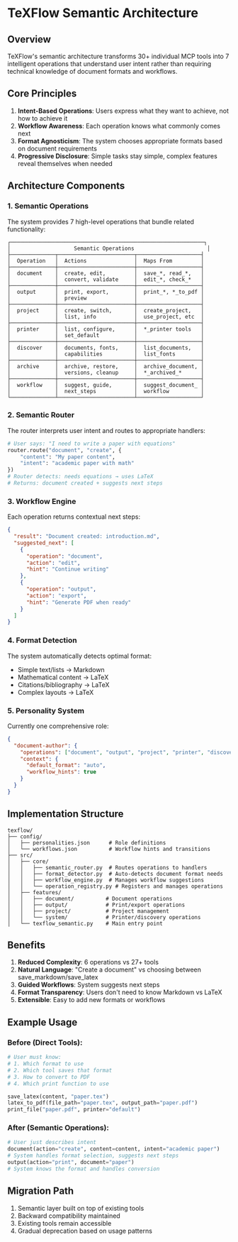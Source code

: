 # TeXFlow Semantic Architecture

## Overview

TeXFlow's semantic architecture transforms 30+ individual MCP tools into 7 intelligent operations that understand user intent rather than requiring technical knowledge of document formats and workflows.

## Core Principles

1. **Intent-Based Operations**: Users express what they want to achieve, not how to achieve it
2. **Workflow Awareness**: Each operation knows what commonly comes next
3. **Format Agnosticism**: The system chooses appropriate formats based on document requirements
4. **Progressive Disclosure**: Simple tasks stay simple, complex features reveal themselves when needed

## Architecture Components

### 1. Semantic Operations

The system provides 7 high-level operations that bundle related functionality:

```
┌─────────────────────────────────────────────────────────────┐
│                    Semantic Operations                       │
├──────────────┬────────────────────────┬────────────────────┤
│  Operation   │  Actions               │  Maps From         │
├──────────────┼────────────────────────┼────────────────────┤
│  document    │  create, edit,         │  save_*, read_*,   │
│              │  convert, validate     │  edit_*, check_*   │
├──────────────┼────────────────────────┼────────────────────┤
│  output      │  print, export,        │  print_*, *_to_pdf │
│              │  preview               │                    │
├──────────────┼────────────────────────┼────────────────────┤
│  project     │  create, switch,       │  create_project,   │
│              │  list, info            │  use_project, etc  │
├──────────────┼────────────────────────┼────────────────────┤
│  printer     │  list, configure,      │  *_printer tools   │
│              │  set_default           │                    │
├──────────────┼────────────────────────┼────────────────────┤
│  discover    │  documents, fonts,     │  list_documents,   │
│              │  capabilities          │  list_fonts        │
├──────────────┼────────────────────────┼────────────────────┤
│  archive     │  archive, restore,     │  archive_document, │
│              │  versions, cleanup     │  *_archived_*      │
├──────────────┼────────────────────────┼────────────────────┤
│  workflow    │  suggest, guide,       │  suggest_document_ │
│              │  next_steps            │  workflow          │
└──────────────┴────────────────────────┴────────────────────┘
```

### 2. Semantic Router

The router interprets user intent and routes to appropriate handlers:

```python
# User says: "I need to write a paper with equations"
router.route("document", "create", {
    "content": "My paper content",
    "intent": "academic paper with math"
})
# Router detects: needs equations → uses LaTeX
# Returns: document created + suggests next steps
```

### 3. Workflow Engine

Each operation returns contextual next steps:

```json
{
  "result": "Document created: introduction.md",
  "suggested_next": [
    {
      "operation": "document",
      "action": "edit",
      "hint": "Continue writing"
    },
    {
      "operation": "output",
      "action": "export",
      "hint": "Generate PDF when ready"
    }
  ]
}
```

### 4. Format Detection

The system automatically detects optimal format:

- Simple text/lists → Markdown
- Mathematical content → LaTeX
- Citations/bibliography → LaTeX
- Complex layouts → LaTeX

### 5. Personality System

Currently one comprehensive role:

```json
{
  "document-author": {
    "operations": ["document", "output", "project", "printer", "discover", "workflow"],
    "context": {
      "default_format": "auto",
      "workflow_hints": true
    }
  }
}
```

## Implementation Structure

```
texflow/
├── config/
│   ├── personalities.json      # Role definitions
│   └── workflows.json          # Workflow hints and transitions
├── src/
│   ├── core/
│   │   ├── semantic_router.py  # Routes operations to handlers
│   │   ├── format_detector.py  # Auto-detects document format needs
│   │   ├── workflow_engine.py  # Manages workflow suggestions
│   │   └── operation_registry.py # Registers and manages operations
│   ├── features/
│   │   ├── document/          # Document operations
│   │   ├── output/            # Print/export operations
│   │   ├── project/           # Project management
│   │   └── system/            # Printer/discovery operations
│   └── texflow_semantic.py    # Main entry point
```

## Benefits

1. **Reduced Complexity**: 6 operations vs 27+ tools
2. **Natural Language**: "Create a document" vs choosing between save_markdown/save_latex
3. **Guided Workflows**: System suggests next steps
4. **Format Transparency**: Users don't need to know Markdown vs LaTeX
5. **Extensible**: Easy to add new formats or workflows

## Example Usage

### Before (Direct Tools):
```python
# User must know:
# 1. Which format to use
# 2. Which tool saves that format
# 3. How to convert to PDF
# 4. Which print function to use

save_latex(content, "paper.tex")
latex_to_pdf(file_path="paper.tex", output_path="paper.pdf")
print_file("paper.pdf", printer="default")
```

### After (Semantic Operations):
```python
# User just describes intent
document(action="create", content=content, intent="academic paper")
# System handles format selection, suggests next steps
output(action="print", document="paper")
# System knows the format and handles conversion
```

## Migration Path

1. Semantic layer built on top of existing tools
2. Backward compatibility maintained
3. Existing tools remain accessible
4. Gradual deprecation based on usage patterns